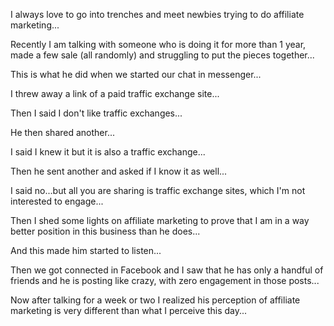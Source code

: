 I always love to go into trenches and meet newbies trying to do affiliate marketing...

Recently I am talking with someone who is doing it for more than 1 year, made a few sale (all randomly) and struggling to put the pieces together...

This is what he did when we started our chat in messenger...

I threw away a link of a paid traffic exchange site...

Then I said I don't like traffic exchanges...

He then shared another...

I said I knew it but it is also a traffic exchange...

Then he sent another and asked if I know it as well...

I said no...but all you are sharing is traffic exchange sites, which I'm not interested to engage...

Then I shed some lights on affiliate marketing to prove that I am in a way better position in this business than he does...

And this made him started to listen...

Then we got connected in Facebook and I saw that he has only a handful of friends and he is posting like crazy, with zero engagement in those posts...

Now after talking for a week or two I realized his perception of affiliate marketing is very different than what I perceive this day...



